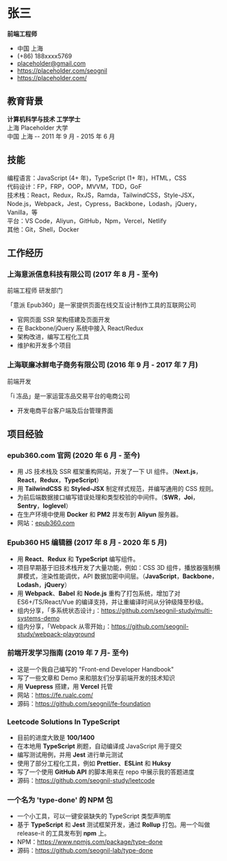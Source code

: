# 张三

**前端工程师**

- 中国 上海
- (+86) 188xxxx5769
- placeholder@gmail.com
- <https://placeholder.com/seognil>
- <https://placeholder.com/>

<!-- h2 -->

## 教育背景

**计算机科学与技术 工学学士**  
上海 Placeholder 大学  
中国 上海 -- 2011 年 9 月 - 2015 年 6 月

<!-- h2 -->

## 技能

编程语言：JavaScript (4+ 年)，TypeScript (1+ 年)，HTML，CSS  
代码设计：FP，FRP，OOP，MVVM，TDD，GoF  
技术栈：React，Redux，RxJS，Ramda，TailwindCSS，Style-JSX，Node.js，Webpack，Jest，Cypress，Backbone，Lodash，jQuery，Vanilla，等  
平台：VS Code，Aliyun，GitHub，Npm，Vercel，Netlify  
其他：Git，Shell，Docker

<!-- h2 -->

## 工作经历

<!-- h3 -->

### 上海意派信息科技有限公司 (2017 年 8 月 - 至今)

前端工程师 研发部门

「意派 Epub360」是一家提供页面在线交互设计制作工具的互联网公司

- 官网页面 SSR 架构搭建及页面开发
- 在 Backbone/jQuery 系统中接入 React/Redux
- 架构改进，编写工程化工具
- 维护和开发多个项目

<!-- h3 -->

### 上海联廉冰鲜电子商务有限公司 (2016 年 9 月 - 2017 年 7 月)

前端开发

「i 冻品」是一家运营冻品交易平台的电商公司

- 开发电商平台客户端及后台管理界面

<!-- h2 -->

## 项目经验

<!-- h3 -->

### epub360.com 官网 (2020 年 6 月 - 至今)

- 用 JS 技术栈及 SSR 框架重构网站，开发了一下 UI 组件。（**Next.js**，**React**，**Redux**，**TypeScript**）
- 用 **TailwindCSS** 和 **Styled-JSX** 制定样式规范，并编写通用的 CSS 规则。
- 为前后端数据接口编写错误处理和类型校验的中间件。（**SWR**，**Joi**，**Sentry**，**loglevel**）
- 在生产环境中使用 **Docker** 和 **PM2** 并发布到 **Aliyun** 服务器。
- 网站：[epub360.com](https://www.epub360.com/)

<!-- h3 -->

### Epub360 H5 编辑器 (2017 年 8 月 - 2020 年 5 月)

- 用 **React**、**Redux** 和 **TypeScript** 编写组件。
- 项目早期基于旧技术栈开发了大量功能，例如：CSS 3D 组件，播放器强制横屏模式，渲染性能调优，API 数据加密中间层。（**JavaScript**，**Backbone**，**Lodash**，**jQuery**）
- 用 **Webpack**、**Babel** 和 **Node.js** 重构了打包系统，增加了对 ES6+/TS/React/Vue 的编译支持，并让重编译时间从分钟级降至秒级。
- 组内分享，「多系统状态设计」：<https://github.com/seognil-study/multi-systems-demo>
- 组内分享，「Webpack 从零开始」：<https://github.com/seognil-study/webpack-playground>

<!-- h3 -->

### 前端开发学习指南 (2019 年 7 月- 至今)

- 这是一个我自己编写的 "Front-end Developer Handbook"
- 写了一些文章和 Demo 来和朋友们分享前端开发的技术知识
- 用 **Vuepress** 搭建，用 **Vercel** 托管
- 网站：<https://fe.rualc.com/>
- 源码：<https://github.com/seognil/fe-foundation>

<!-- h3 -->

### Leetcode Solutions In TypeScript

- 目前的进度大致是 **100/1400**
- 在本地用 **TypeScript** 刷题，自动编译成 JavaScript 用于提交
- 编写测试用例，并用 **Jest** 进行单元测试
- 使用了部分工程化工具，例如 **Prettier**、**ESLint** 和 **Huksy**
- 写了一个使用 **GitHub API** 的脚本用来在 repo 中展示我的答题进度
- 源码：<https://github.com/seognil-study/leetcode>

<!-- h3 -->

### 一个名为 'type-done' 的 NPM 包

- 一个小工具，可以一键安装缺失的 TypeScript 类型声明库
- 基于 **TypeScript** 和 **Jest** 测试框架开发，通过 **Rollup** 打包。用一个叫做 release-it 的工具发布到 **npm** 上。
- NPM：<https://www.npmjs.com/package/type-done>
- 源码：<https://github.com/seognil-lab/type-done>
